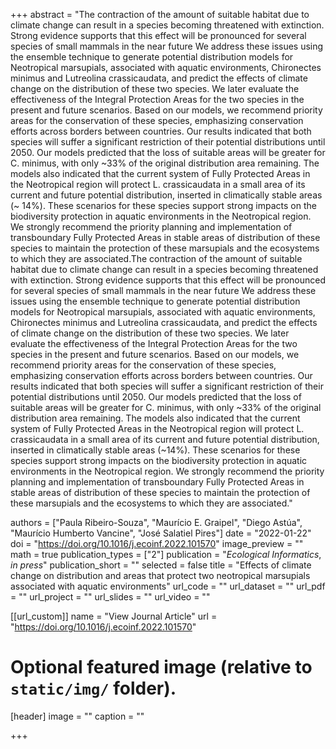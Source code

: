 +++
abstract = "The contraction of the amount of suitable habitat due to climate change can result in a species becoming threatened with extinction. Strong evidence supports that this effect will be pronounced for several species of small mammals in the near future We address these issues using the ensemble technique to generate potential distribution models for Neotropical marsupials, associated with aquatic environments, Chironectes minimus and Lutreolina crassicaudata, and predict the effects of climate change on the distribution of these two species. We later evaluate the effectiveness of the Integral Protection Areas for the two species in the present and future scenarios. Based on our models, we recommend priority areas for the conservation of these species, emphasizing conservation efforts across borders between countries. Our results indicated that both species will suffer a significant restriction of their potential distributions until 2050. Our models predicted that the loss of suitable areas will be greater for C. minimus, with only ~33% of the original distribution area remaining. The models also indicated that the current system of Fully Protected Areas in the Neotropical region will protect L. crassicaudata in a small area of its current and future potential distribution, inserted in climatically stable areas (~ 14%). These scenarios for these species support strong impacts on the biodiversity protection in aquatic environments in the Neotropical region. We strongly recommend the priority planning and implementation of transboundary Fully Protected Areas in stable areas of distribution of these species to maintain the protection of these marsupials and the ecosystems to which they are associated.The contraction of the amount of suitable habitat due to climate change can result in a species becoming threatened with extinction. Strong evidence supports that this effect will be pronounced for several species of small mammals in the near future We address these issues using the ensemble technique to generate potential distribution models for Neotropical marsupials, associated with aquatic environments, Chironectes minimus and Lutreolina crassicaudata, and predict the effects of climate change on the distribution of these two species. We later evaluate the effectiveness of the Integral Protection Areas for the two species in the present and future scenarios. Based on our models, we recommend priority areas for the conservation of these species, emphasizing conservation efforts across borders between countries. Our results indicated that both species will suffer a significant restriction of their potential distributions until 2050. Our models predicted that the loss of suitable areas will be greater for C. minimus, with only ~33% of the original distribution area remaining. The models also indicated that the current system of Fully Protected Areas in the Neotropical region will protect L. crassicaudata in a small area of its current and future potential distribution, inserted in climatically stable areas (~14%). These scenarios for these species support strong impacts on the biodiversity protection in aquatic environments in the Neotropical region. We strongly recommend the priority planning and implementation of transboundary Fully Protected Areas in stable areas of distribution of these species to maintain the protection of these marsupials and the ecosystems to which they are associated."

authors = ["Paula Ribeiro-Souza", "Maurício E. Graipel", "Diego Astúa", "Maurício Humberto Vancine", "José Salatiel Pires"]
date = "2022-01-22"
doi = "https://doi.org/10.1016/j.ecoinf.2022.101570"
image_preview = ""
math = true
publication_types = ["2"]
publication = "*Ecological Informatics*, *in press*"
publication_short = ""
selected = false
title = "Effects of climate change on distribution and areas that protect two neotropical marsupials associated with aquatic environments"
url_code = ""
url_dataset = ""
url_pdf = ""
url_project = ""
url_slides = ""
url_video = ""

[[url_custom]]
name = "View Journal Article"
url = "https://doi.org/10.1016/j.ecoinf.2022.101570"

# Optional featured image (relative to `static/img/` folder).
[header]
image = ""
caption = ""

+++